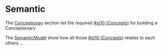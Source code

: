 Semantic
==

The <a href="https://github.com/babonet13/HelloWorld/">Conceptionay</a> section list the required <a href="https://github.com/iPlumb3r/Th3Sr1b3Pr0j3ct/blob/master/1_Semantic/Conceptionary/%23st10_Signified.md">#st10 (Concepts)</a> for building a Conceptionary   

The <a href="https://github.com/babonet13/HelloWorld/">SemanticModel</a> show how all those <a href="https://github.com/iPlumb3r/Th3Sr1b3Pr0j3ct/blob/master/1_Semantic/Conceptionary/%23st10_Signified.md">#st10 (Concepts)</a> relates to each others ...
